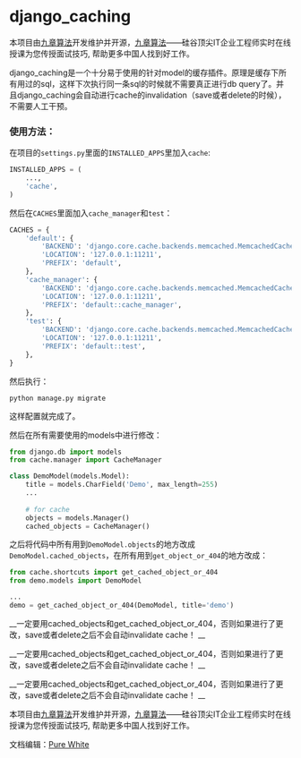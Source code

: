 # django_caching

本项目由[九章算法](www.jiuzhang.com)开发维护并开源，[九章算法](www.jiuzhang.com)——硅谷顶尖IT企业工程师实时在线授课为您传授面试技巧, 帮助更多中国人找到好工作。

django_caching是一个十分易于使用的针对model的缓存插件。原理是缓存下所有用过的sql，这样下次执行同一条sql的时候就不需要真正进行db query了。并且django_caching会自动进行cache的invalidation（save或者delete的时候），不需要人工干预。

### 使用方法：

在项目的`settings.py`里面的`INSTALLED_APPS`里加入`cache`:

```Python
INSTALLED_APPS = (
    ...,
    'cache',
)
```

然后在`CACHES`里面加入`cache_manager`和`test`：

```Python
CACHES = {
    'default': {
        'BACKEND': 'django.core.cache.backends.memcached.MemcachedCache',
        'LOCATION': '127.0.0.1:11211',
        'PREFIX': 'default',
    },
    'cache_manager': {
        'BACKEND': 'django.core.cache.backends.memcached.MemcachedCache',
        'LOCATION': '127.0.0.1:11211',
        'PREFIX': 'default::cache_manager',
    },
    'test': {
        'BACKEND': 'django.core.cache.backends.memcached.MemcachedCache',
        'LOCATION': '127.0.0.1:11211',
        'PREFIX': 'default::test',
    },
}
```

然后执行：

```Sh
python manage.py migrate
```

这样配置就完成了。

然后在所有需要使用的models中进行修改：

```Python
from django.db import models
from cache.manager import CacheManager

class DemoModel(models.Model):
    title = models.CharField('Demo', max_length=255)
    ...
    
    # for cache
    objects = models.Manager()
    cached_objects = CacheManager()
```

之后将代码中所有用到`DemoModel.objects`的地方改成`DemoModel.cached_objects`，在所有用到`get_object_or_404`的地方改成：

```Python
from cache.shortcuts import get_cached_object_or_404
from demo.models import DemoModel

...
demo = get_cached_object_or_404(DemoModel, title='demo')
```

__一定要用cached_objects和get_cached_object_or_404，否则如果进行了更改，save或者delete之后不会自动invalidate cache！ __

__一定要用cached_objects和get_cached_object_or_404，否则如果进行了更改，save或者delete之后不会自动invalidate cache！ __

__一定要用cached_objects和get_cached_object_or_404，否则如果进行了更改，save或者delete之后不会自动invalidate cache！ __



本项目由[九章算法](www.jiuzhang.com)开发维护并开源，[九章算法](www.jiuzhang.com)——硅谷顶尖IT企业工程师实时在线授课为您传授面试技巧, 帮助更多中国人找到好工作。

文档编辑：[Pure White](https://purewhite.io)

